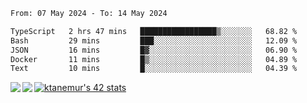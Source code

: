 <!--START_SECTION:waka-->

```txt
From: 07 May 2024 - To: 14 May 2024

TypeScript   2 hrs 47 mins   █████████████████▒░░░░░░░   68.82 %
Bash         29 mins         ███░░░░░░░░░░░░░░░░░░░░░░   12.09 %
JSON         16 mins         █▓░░░░░░░░░░░░░░░░░░░░░░░   06.90 %
Docker       11 mins         █▒░░░░░░░░░░░░░░░░░░░░░░░   04.89 %
Text         10 mins         █░░░░░░░░░░░░░░░░░░░░░░░░   04.39 %
```

<!--END_SECTION:waka-->
<a href="https://github.com/anuraghazra/github-readme-stats">
  <img align="left" src="https://github-readme-stats.vercel.app/api?username=Tanesan&count_private=true&show_icons=true" />
<img align="left" src="https://github-readme-stats.vercel.app/api/top-langs/?username=Tanesan" />
</a>

[![ktanemur's 42 stats](https://badge42.vercel.app/api/v2/cl1wslf6s002109l771rng2w8/stats?cursusId=21&coalitionId=62)](https://github.com/JaeSeoKim/badge42)
